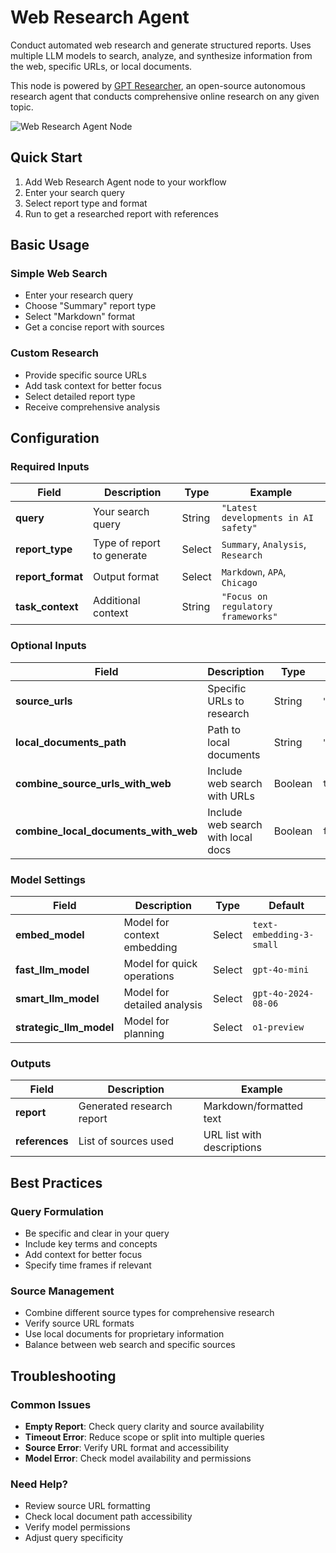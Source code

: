 # Web Research Agent

Conduct automated web research and generate structured reports. Uses multiple LLM models to search, analyze, and synthesize information from the web, specific URLs, or local documents.

This node is powered by [GPT Researcher](https://github.com/assafelovic/gpt-researcher), an open-source autonomous research agent that conducts comprehensive online research on any given topic.

<img src="/images/web-research-agent.png" alt="Web Research Agent Node" class="rounded-lg">

## Quick Start

1. Add Web Research Agent node to your workflow
2. Enter your search query
3. Select report type and format
4. Run to get a researched report with references

## Basic Usage

### Simple Web Search
* Enter your research query
* Choose "Summary" report type
* Select "Markdown" format
* Get a concise report with sources

### Custom Research
* Provide specific source URLs
* Add task context for better focus
* Select detailed report type
* Receive comprehensive analysis

## Configuration

### Required Inputs
| Field | Description | Type | Example |
|-------|-------------|------|---------|
| **query** | Your search query | String | `"Latest developments in AI safety"` |
| **report_type** | Type of report to generate | Select | `Summary`, `Analysis`, `Research` |
| **report_format** | Output format | Select | `Markdown`, `APA`, `Chicago` |
| **task_context** | Additional context | String | `"Focus on regulatory frameworks"` |

### Optional Inputs
| Field | Description | Type | Example |
|-------|-------------|------|---------|
| **source_urls** | Specific URLs to research | String | `"url1.com,url2.com"` |
| **local_documents_path** | Path to local documents | String | `"/path/to/docs"` |
| **combine_source_urls_with_web** | Include web search with URLs | Boolean | `true` |
| **combine_local_documents_with_web** | Include web search with local docs | Boolean | `false` |

### Model Settings
| Field | Description | Type | Default |
|-------|-------------|------|---------|
| **embed_model** | Model for context embedding | Select | `text-embedding-3-small` |
| **fast_llm_model** | Model for quick operations | Select | `gpt-4o-mini` |
| **smart_llm_model** | Model for detailed analysis | Select | `gpt-4o-2024-08-06` |
| **strategic_llm_model** | Model for planning | Select | `o1-preview` |

### Outputs
| Field | Description | Example |
|-------|-------------|---------|
| **report** | Generated research report | Markdown/formatted text |
| **references** | List of sources used | URL list with descriptions |

## Best Practices

### Query Formulation
* Be specific and clear in your query
* Include key terms and concepts
* Add context for better focus
* Specify time frames if relevant

### Source Management
* Combine different source types for comprehensive research
* Verify source URL formats
* Use local documents for proprietary information
* Balance between web search and specific sources

## Troubleshooting

### Common Issues
* **Empty Report**: Check query clarity and source availability
* **Timeout Error**: Reduce scope or split into multiple queries
* **Source Error**: Verify URL format and accessibility
* **Model Error**: Check model availability and permissions

### Need Help?
* Review source URL formatting
* Check local document path accessibility
* Verify model permissions
* Adjust query specificity
